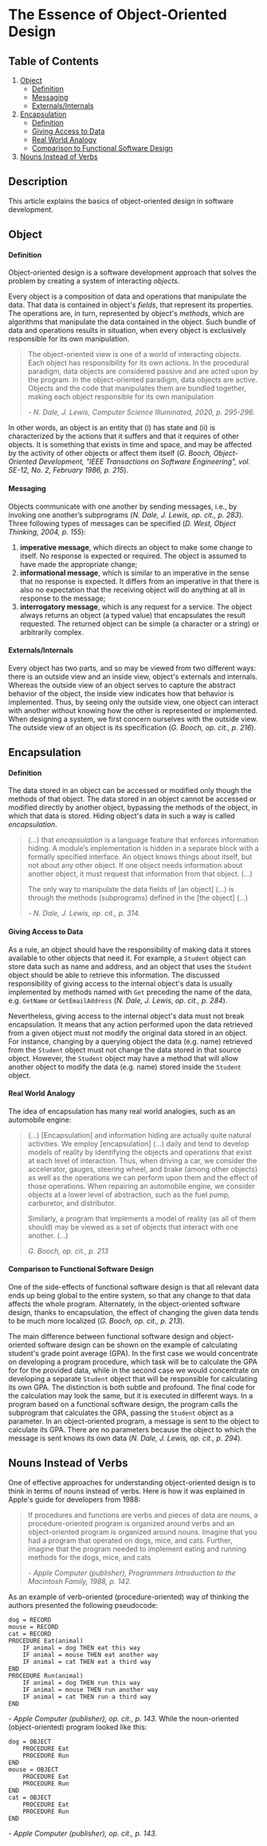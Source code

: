 # The Essence of Object-Oriented Design

## Table of Contents

1. [Object](#Object)
	* [Definition](#Definition)
	* [Messaging](#Messaging)
	* [Externals/Internals](#Externals/Internals)
2. [Encapsulation](#Encapsulation)
	* [Definition](#Definition)
	* [Giving Access to Data](#Giving-Access-to-Data)
	* [Real World Analogy](#Real-World-Analogy)
	* [Comparison to Functional Software Design](#Comparison-to-Functional-Software-Design)
4. [Nouns Instead of Verbs](#Nouns-Instead-of-Verbs)

## Description
This article explains the basics of object-oriented design in software development.

## Object

#### Definition
Object-oriented design is a software development approach that solves the problem by creating a system of interacting *objects*. 

Every object is a composition of data and operations that manipulate the data. That data is contained in object's *fields*, that represent its properties. The operations are, in turn, represented by object's *methods*, which are algorithms that manipulate the data contained in the object. Such bundle of data and operations results in situation, when every object is exclusively responsible for its own manipulation.

> The object-oriented view is one of a world of interacting objects. Each object has responsibility for its own actions. In the procedural paradigm, data objects are considered passive and are acted upon by the program. In the object-oriented paradigm, data objects are active. Objects and the code that manipulates them are bundled together, making each object responsible for its own manipulation
> 
> *\-  N. Dale, J. Lewis, Computer Science Illuminated, 2020, p. 295-296.*

In other words, an object is an entity that (i) has state and (ii) is characterized by the actions that it suffers and that it requires of other objects. It is something that exists in time and space, and may be affected by the activity of other objects or affect them itself (*G. Booch, Object-Oriented Development, "IEEE Transactions on Software Engineering", vol. SE-12, No. 2, February 1986, p. 215*).

#### Messaging
Objects communicate with one another by sending messages, i.e., by invoking one another’s subprograms (*N. Dale, J. Lewis, op. cit., p. 283*). Three following types of messages can be specified (*D. West, Object Thinking, 2004, p. 155*):
1) **imperative message**, which directs an object to make some change to itself. No response is expected or required. The object is assumed to have made the appropriate change;
2) **informational message**, which is similar to an imperative in the sense that no response is expected. It differs from an imperative in that there is also no expectation that the receiving object will do anything at all in response to the message;
3) **interrogatory message**, which is any request for a service. The object always returns an object (a typed value) that encapsulates the result requested. The returned object can be simple (a character or a string) or arbitrarily complex.

#### Externals/Internals
Every object has two parts, and so may be viewed from two different ways: there is an outside view and an inside view, object's externals and internals. Whereas the outside view of an object serves to capture the abstract behavior of the object, the inside view indicates how that behavior is implemented. Thus, by seeing only the outside view, one object can interact with another without knowing how the other is represented or implemented. When designing a system, we first concern ourselves with the outside view. The outside view of an object is its specification (*G. Booch, op. cit., p. 216*). 

## Encapsulation

#### Definition
The data stored in an object can be accessed or modified only though the methods of that object. The data stored in an object cannot be accessed or modified directly by another object, bypassing the methods of the object, in which that data is stored. Hiding object's data in such a way is called _encapsulation_.
> (...) that _encapsulation_ is a language feature that enforces information hiding. A module’s implementation is hidden in a separate block with a formally specified interface. An object knows things about itself, but not about any other object. If one object needs information about another object, it must request that information from that object. (...)
> 
> The only way to manipulate the data fields of [an object] (...) is through the methods (subprograms) defined in the [the object] (...)
> 
> *\-  N. Dale, J. Lewis, op. cit., p. 314.*
> 
#### Giving Access to Data
As a rule, an object should have the responsibility of making data it stores available to other objects that need it. For example, a `Student` object can store data such as name and address, and an object that uses the `Student` object should be able to retrieve this information. The discussed responsibility of giving access to the internal object's data is usually implemented by methods named with `Get` preceding the name of the data, e.g. `GetName` or `GetEmailAddress` (*N. Dale, J. Lewis, op. cit., p. 284*). 

Nevertheless, giving access to the internal object's data must not break encapsulation. It means that any action performed upon the data retrieved from a given object must not modify the original data stored in an object. For instance, changing by a querying object the data (e.g. name) retrieved from the `Student` object must not change the data stored in that source object. However, the `Student` object may have a method that will allow another object to modify the data (e.g. name) stored inside the `Student` object.

#### Real World Analogy
The idea of encapsulation has many real world analogies, such as an automobile engine:
> (...) [Encapsulation] and information hiding are actually quite natural activities. We employ [encapsulation] (...) daily and tend to develop models of reality by identifying the objects and operations that exist at each level of interaction. Thus, when driving a car, we consider the accelerator, gauges, steering wheel, and brake (among other objects) as well as the operations we can perform upon them and the effect of those operations. When repairing an automobile engine, we consider objects at a lower level of abstraction, such as the fuel pump, carburetor, and distributor.
> 
> Similarly, a program that implements a model of reality (as all of them should) may be viewed as a set of objects that interact with one another. (...)
> 
> *G. Booch, op. cit., p. 213*

#### Comparison to Functional Software Design
One of the side-effects of functional software design is that all relevant data ends up being global to the entire system, so that any change to that data affects the whole program. Alternately, in the object-oriented software design, thanks to encapsulation, the effect of changing the given data tends to be much more localized (*G. Booch, op. cit., p. 213*).

The main difference between functional software design and object-oriented software design can be shown on the example of calculating student's grade point average (GPA). In the first case we would concentrate on developing a program procedure, which task will be to calculate the GPA for for the provided data, while in the second case we would concentrate on developing a separate `Student` object that will be responsible for calculating its own GPA. The distinction is both subtle and profound. The final code for the calculation may look the same, but it is executed in different ways. In a program based on a functional software design, the program calls the subprogram that calculates the GPA, passing the `Student` object as a parameter. In an object-oriented program, a message is sent to the object to calculate its GPA. There are no parameters because the object to which the message is sent knows its own data (*N. Dale, J. Lewis, op. cit., p. 294*).

## Nouns Instead of Verbs
One of effective approaches for understanding object-oriented design is to think in terms of nouns instead of verbs. Here is how it was explained in Apple's guide for developers from 1988:
> If procedures and functions are verbs and pieces of data are nouns, a procedure-oriented program is organized around verbs and an object-oriented program is organized around nouns. Imagine that you had a program that operated on dogs, mice, and cats. Further, imagine that the program needed to implement eating and running methods for the dogs, mice, and cats
> 
> *- Apple Computer (publisher), Programmers Introduction to the Macintosh Family, 1988, p. 142.*

As an example of verb-oriented (procedure-oriented) way of thinking the authors presented the following pseudocode:
```
dog = RECORD
mouse = RECORD
cat = RECORD
PROCEDURE Eat(animal)
	IF animal = dog THEN eat this way
	IF animal = mouse THEN eat another way
	IF animal = cat THEN eat a third way
END
PROCEDURE Run(animal)
	IF animal = dog THEN run this way
	IF animal = mouse THEN run another way
	IF animal = cat THEN run a third way
END
```
*- Apple Computer (publisher), op. cit., p. 143.*
While the noun-oriented (object-oriented) program looked like this:
```
dog = OBJECT
	PROCEDURE Eat
	PROCEDURE Run
END
mouse = OBJECT
	PROCEDURE Eat
	PROCEDURE Run
END
cat = OBJECT
	PROCEDURE Eat
	PROCEDURE Run
END
```
*- Apple Computer (publisher), op. cit., p. 143.*
